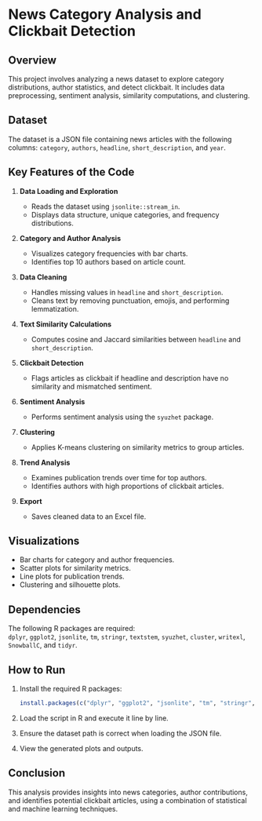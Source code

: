# News Category Analysis and Clickbait Detection

## Overview

This project involves analyzing a news dataset to explore category distributions, author statistics, and detect clickbait. It includes data preprocessing, sentiment analysis, similarity computations, and clustering.

## Dataset

The dataset is a JSON file containing news articles with the following columns: `category`, `authors`, `headline`, `short_description`, and `year`.

## Key Features of the Code

1. **Data Loading and Exploration**  
   - Reads the dataset using `jsonlite::stream_in`.
   - Displays data structure, unique categories, and frequency distributions.

2. **Category and Author Analysis**  
   - Visualizes category frequencies with bar charts.
   - Identifies top 10 authors based on article count.

3. **Data Cleaning**  
   - Handles missing values in `headline` and `short_description`.
   - Cleans text by removing punctuation, emojis, and performing lemmatization.

4. **Text Similarity Calculations**  
   - Computes cosine and Jaccard similarities between `headline` and `short_description`.

5. **Clickbait Detection**  
   - Flags articles as clickbait if headline and description have no similarity and mismatched sentiment.

6. **Sentiment Analysis**  
   - Performs sentiment analysis using the `syuzhet` package.

7. **Clustering**  
   - Applies K-means clustering on similarity metrics to group articles.

8. **Trend Analysis**  
   - Examines publication trends over time for top authors.
   - Identifies authors with high proportions of clickbait articles.

9. **Export**  
   - Saves cleaned data to an Excel file.

## Visualizations

- Bar charts for category and author frequencies.
- Scatter plots for similarity metrics.
- Line plots for publication trends.
- Clustering and silhouette plots.

## Dependencies

The following R packages are required:  
`dplyr`, `ggplot2`, `jsonlite`, `tm`, `stringr`, `textstem`, `syuzhet`, `cluster`, `writexl`, `SnowballC`, and `tidyr`.

## How to Run

1. Install the required R packages:  
   ```R
   install.packages(c("dplyr", "ggplot2", "jsonlite", "tm", "stringr", "textstem", "syuzhet", "cluster", "writexl", "SnowballC", "tidyr"))
   ```

2. Load the script in R and execute it line by line.

3. Ensure the dataset path is correct when loading the JSON file.

4. View the generated plots and outputs.

## Conclusion

This analysis provides insights into news categories, author contributions, and identifies potential clickbait articles, using a combination of statistical and machine learning techniques.
